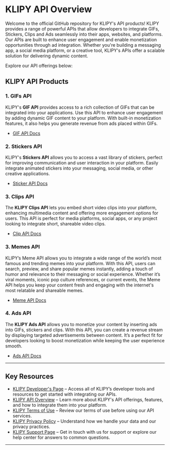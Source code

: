 # KLIPY API Overview

Welcome to the official GitHub repository for KLIPY's API products! KLIPY provides a range of powerful APIs that allow developers to integrate GIFs, Stickers, Clips and Ads seamlessly into their apps, websites, and platforms. Our APIs are built to enhance user engagement and enable monetization opportunities through ad integration. Whether you're building a messaging app, a social media platform, or a creative tool, KLIPY's APIs offer a scalable solution for delivering dynamic content.

Explore our API offerings below:

## KLIPY API Products

### 1. **GIFs API**
KLIPY's **GIF API** provides access to a rich collection of GIFs that can be integrated into your applications. Use this API to enhance user engagement by adding dynamic GIF content to your platform. With built-in monetization features, it also helps you generate revenue from ads placed within GIFs.

- [GIF API Docs](https://docs.klipy.com/gifs-api)

### 2. **Stickers API**
KLIPY's **Stickers API** allows you to access a vast library of stickers, perfect for improving communication and user interaction in your platform. Easily integrate animated stickers into your messaging, social media, or other creative applications.

- [Sticker API Docs](https://docs.klipy.com/stickers-api)

### 3. **Clips API**
The **KLIPY Clips API** lets you embed short video clips into your platform, enhancing multimedia content and offering more engagement options for users. This API is perfect for media platforms, social apps, or any project looking to integrate short, shareable video clips.

- [Clip API Docs](https://docs.klipy.com/clips-api)

### 3. **Memes API**
KLIPY’s Meme API allows you to integrate a wide range of the world’s most famous and trending memes into your platform. With this API, users can search, preview, and share popular memes instantly, adding a touch of humor and relevance to their messaging or social experience. Whether it’s viral moments, iconic pop culture references, or current events, the Meme API helps you keep your content fresh and engaging with the internet's most relatable and shareable memes.

- [Meme API Docs](https://docs.klipy.com/memes-api)

### 4. **Ads API**
The **KLIPY Ads API** allows you to monetize your content by inserting ads into GIFs, stickers and clips. With this API, you can create a revenue stream by displaying targeted advertisements between content. It’s a perfect fit for developers looking to boost monetization while keeping the user experience smooth.

- [Ads API Docs](https://docs.klipy.com/ads-api)

---

## Key Resources

- [KLIPY Developer's Page](https://klipy.com/developers) – Access all of KLIPY’s developer tools and resources to get started with integrating our APIs.
- [KLIPY API Overview](https://klipy.com/docs) – Learn more about KLIPY's API offerings, features, and how to integrate them into your platform.
- [KLIPY Terms of Use](https://klipy.com/support/terms-services) – Review our terms of use before using our API services.
- [KLIPY Privacy Policy](https://klipy.com/support/privacy-policy) – Understand how we handle your data and our privacy practices.
- [KLIPY Support Page](https://klipy.com/support) – Get in touch with us for support or explore our help center for answers to common questions.

---
